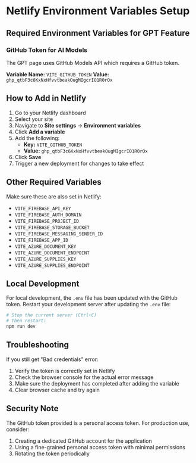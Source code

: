 # Netlify Environment Variables Setup

## Required Environment Variables for GPT Feature

### GitHub Token for AI Models
The GPT page uses GitHub Models API which requires a GitHub token.

**Variable Name:** `VITE_GITHUB_TOKEN`
**Value:** `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`

## How to Add in Netlify

1. Go to your Netlify dashboard
2. Select your site
3. Navigate to **Site settings** → **Environment variables**
4. Click **Add a variable**
5. Add the following:
   - **Key:** `VITE_GITHUB_TOKEN`
   - **Value:** `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`
6. Click **Save**
7. Trigger a new deployment for changes to take effect

## Other Required Variables
Make sure these are also set in Netlify:

- `VITE_FIREBASE_API_KEY`
- `VITE_FIREBASE_AUTH_DOMAIN`
- `VITE_FIREBASE_PROJECT_ID`
- `VITE_FIREBASE_STORAGE_BUCKET`
- `VITE_FIREBASE_MESSAGING_SENDER_ID`
- `VITE_FIREBASE_APP_ID`
- `VITE_AZURE_DOCUMENT_KEY`
- `VITE_AZURE_DOCUMENT_ENDPOINT`
- `VITE_AZURE_SUPPLIES_KEY`
- `VITE_AZURE_SUPPLIES_ENDPOINT`

## Local Development
For local development, the `.env` file has been updated with the GitHub token.
Restart your development server after updating the `.env` file:

```bash
# Stop the current server (Ctrl+C)
# Then restart:
npm run dev
```

## Troubleshooting

If you still get "Bad credentials" error:
1. Verify the token is correctly set in Netlify
2. Check the browser console for the actual error message
3. Make sure the deployment has completed after adding the variable
4. Clear browser cache and try again

## Security Note
The GitHub token provided is a personal access token. For production use, consider:
1. Creating a dedicated GitHub account for the application
2. Using a fine-grained personal access token with minimal permissions
3. Rotating the token periodically